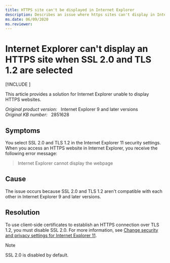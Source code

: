 ```yaml
---
title: HTTPS site can't be displayed in Internet Explorer
description: Describes an issue where https sites can't display in Internet Explorer when SSL 2.0 and TLS 1.2 are loaded.
ms.date: 06/09/2020
ms.reviewer: 
---
```

# Internet Explorer can't display an HTTPS site when SSL 2.0 and TLS 1.2 are selected

[!INCLUDE [](../../../includes/browsers-important.md)]

This article provides a solution for Internet Explorer unable to display HTTPS websites.

_Original product version:_ &nbsp; Internet Explorer 9 and later versions  
_Original KB number:_ &nbsp; 2851628

## Symptoms

You select SSL 2.0 and TLS 1.2 in the Internet Explorer 11 security settings. When you access an HTTPS website in Internet Explorer, you receive the following error message:

> Internet Explorer cannot display the webpage

## Cause

The issue occurs because SSL 2.0 and TLS 1.2 aren't compatible with each other in Internet Explorer 9 and later versions.

## Resolution

To use client-side certificates to establish an HTTPS connection over TLS 1.2, you must disable SSL 2.0. For more information, see [Change security and privacy settings for Internet Explorer 11](https://support.microsoft.com/help/17479/windows-internet-explorer-11-change-security-privacy-settings).

> [!NOTE]
> SSL 2.0 is disabled by default.
